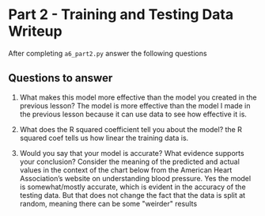 # Part 2 - Training and Testing Data Writeup

After completing `a6_part2.py` answer the following questions

## Questions to answer

1. What makes this model more effective than the model you created in the previous lesson?
The model is more effective than the model I made in the previous lesson because it can use data to see how effective it is. 

2. What does the R squared coefficient tell you about the model?
the R squared coef tells us how linear the training data is.

3. Would you say that your model is accurate? What evidence supports your conclusion? Consider the meaning of the predicted and actual values in the context of the chart below from the American Heart Association’s website on understanding blood pressure.
Yes the model is somewhat/mostly accurate, which is evident in the accuracy of the testing data. But that does not change the fact that the data is split at random, meaning there can be some "weirder" results